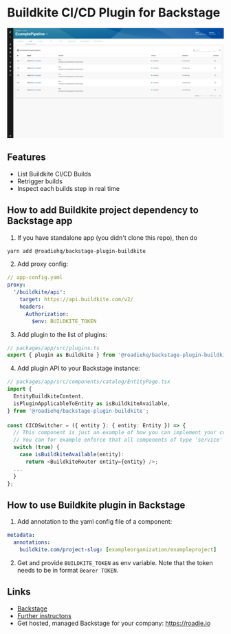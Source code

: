 # Buildkite CI/CD Plugin for Backstage

![a list of builds in the Buildkite plugin for Backstage](./docs/buildkite-plugin.png)

## Features

- List Buildkite CI/CD Builds
- Retrigger builds
- Inspect each builds step in real time

## How to add Buildkite project dependency to Backstage app

1. If you have standalone app (you didn't clone this repo), then do

```bash
yarn add @roadiehq/backstage-plugin-buildkite
```

2. Add proxy config:

```yaml
// app-config.yaml
proxy:
  '/buildkite/api':
    target: https://api.buildkite.com/v2/
    headers:
      Authorization: 
        $env: BUILDKITE_TOKEN
```

3. Add plugin to the list of plugins:

```ts
// packages/app/src/plugins.ts
export { plugin as Buildkite } from '@roadiehq/backstage-plugin-buildkite';
```

4. Add plugin API to your Backstage instance:

```ts
// packages/app/src/components/catalog/EntityPage.tsx
import {
  EntityBuildkiteContent,
  isPluginApplicableToEntity as isBuildkiteAvailable,
} from '@roadiehq/backstage-plugin-buildkite';

const CICDSwitcher = ({ entity }: { entity: Entity }) => {
  // This component is just an example of how you can implement your company's logic in entity page.
  // You can for example enforce that all components of type 'service' should use GitHubActions
  switch (true) {
    case isBuildkiteAvailable(entity):
      return <BuildkiteRouter entity={entity} />;
  ...
  }
};
```

## How to use Buildkite plugin in Backstage


1. Add annotation to the yaml config file of a component:

```yaml
metadata:
  annotations:
    buildkite.com/project-slug: [exampleorganization/exampleproject]
```

2. Get and provide `BUILDKITE_TOKEN` as env variable. Note that the token needs to be in format `Bearer TOKEN`.


## Links

- [Backstage](https://backstage.io)
- [Further instructons](https://roadie.io/backstage/plugins/buildkite)
- Get hosted, managed Backstage for your company: https://roadie.io
